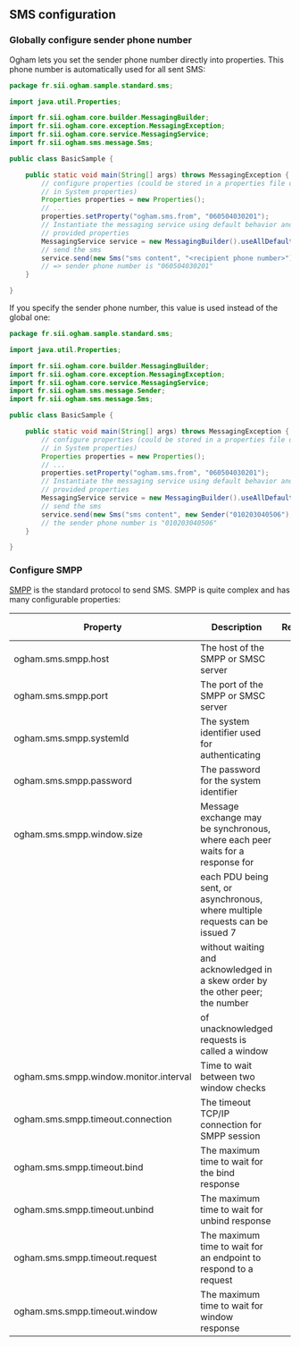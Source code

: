 ## SMS configuration

### Globally configure sender phone number

Ogham lets you set the sender phone number directly into properties. This phone number is automatically used for all sent SMS: 

```java
package fr.sii.ogham.sample.standard.sms;

import java.util.Properties;

import fr.sii.ogham.core.builder.MessagingBuilder;
import fr.sii.ogham.core.exception.MessagingException;
import fr.sii.ogham.core.service.MessagingService;
import fr.sii.ogham.sms.message.Sms;

public class BasicSample {

	public static void main(String[] args) throws MessagingException {
		// configure properties (could be stored in a properties file or defined
		// in System properties)
		Properties properties = new Properties();
		// ...
		properties.setProperty("ogham.sms.from", "060504030201");
		// Instantiate the messaging service using default behavior and
		// provided properties
		MessagingService service = new MessagingBuilder().useAllDefaults(properties).build();
		// send the sms
		service.send(new Sms("sms content", "<recipient phone number>"));
		// => sender phone number is "060504030201"
	}

}
```

If you specify the sender phone number, this value is used instead of the global one:


```java
package fr.sii.ogham.sample.standard.sms;

import java.util.Properties;

import fr.sii.ogham.core.builder.MessagingBuilder;
import fr.sii.ogham.core.exception.MessagingException;
import fr.sii.ogham.core.service.MessagingService;
import fr.sii.ogham.sms.message.Sender;
import fr.sii.ogham.sms.message.Sms;

public class BasicSample {

	public static void main(String[] args) throws MessagingException {
		// configure properties (could be stored in a properties file or defined
		// in System properties)
		Properties properties = new Properties();
		// ...
		properties.setProperty("ogham.sms.from", "060504030201");
		// Instantiate the messaging service using default behavior and
		// provided properties
		MessagingService service = new MessagingBuilder().useAllDefaults(properties).build();
		// send the sms
		service.send(new Sms("sms content", new Sender("010203040506"), "<recipient phone number>"));
		// the sender phone number is "010203040506"
	}

}

```

### Configure SMPP

[SMPP](http://en.wikipedia.org/wiki/Short_Message_Peer-to-Peer) is the standard protocol to send SMS. SMPP is quite complex and has many configurable properties:

| Property                                             | Description                                                                    | Required | Default value |
|------------------------------------------------------|--------------------------------------------------------------------------------|:--------:|:-------------:|
| ogham.sms.smpp.host                                  | The host of the SMPP or SMSC server                                            |   Yes    |               |
| ogham.sms.smpp.port                                  | The port of the SMPP or SMSC server                                            |   Yes    |               |
| ogham.sms.smpp.systemId                              | The system identifier used for authenticating                                  |   Yes    |               |
| ogham.sms.smpp.password                              | The password for the system identifier                                         |   Yes    |               |
| ogham.sms.smpp.window.size                           | Message exchange may be synchronous, where each peer waits for a response for  |   No     |       1       |
|                                                      | each PDU being sent, or asynchronous, where multiple requests can be issued 7  |          |               |
|                                                      | without waiting and acknowledged in a skew order by the other peer; the number |          |               |
|                                                      | of unacknowledged requests is called a window                                  |          |               |
| ogham.sms.smpp.window.monitor.interval               | Time to wait between two window checks                                         |   No     |   disabled    |
| ogham.sms.smpp.timeout.connection                    | The timeout TCP/IP connection for SMPP session                                 |   No     |  10 seconds   |
| ogham.sms.smpp.timeout.bind                          | The maximum time to wait for the bind response                                 |   No     |   5 seconds   |
| ogham.sms.smpp.timeout.unbind                        | The maximum time to wait for unbind response                                   |   No     |   5 seconds   |
| ogham.sms.smpp.timeout.request                       | The maximum time to wait for an endpoint to respond to a request               |   No     |   disabled    |
| ogham.sms.smpp.timeout.window                        | The maximum time to wait for window response                                   |   No     |   1 minute    |
